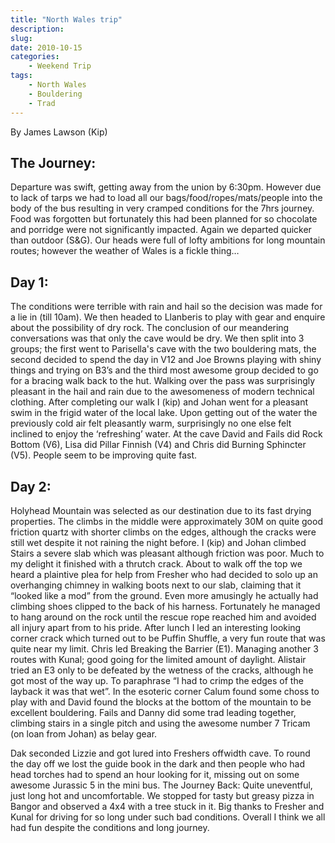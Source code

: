 ```yaml
---
title: "North Wales trip"
description: 
slug: 
date: 2010-10-15
categories:
    - Weekend Trip
tags:
    - North Wales
    - Bouldering
    - Trad
---
```


By James Lawson (Kip)

## The Journey:
Departure was swift, getting away from the union by 6:30pm. However due to lack of tarps we had to
load all our bags/food/ropes/mats/people into the body of the bus resulting in very cramped conditions
for the 7hrs journey. Food was forgotten but fortunately this had been planned for so chocolate and
porridge were not significantly impacted. Again we departed quicker than outdoor (S&G). Our heads
were full of lofty ambitions for long mountain routes; however the weather of Wales is a fickle thing…

## Day 1:
The conditions were terrible with rain and hail so the decision was made for a lie in (till 10am). We then
headed to Llanberis to play with gear and enquire about the possibility of dry rock. The conclusion of
our meandering conversations was that only the cave would be dry. We then split into 3 groups; the
first went to Parisella's cave with the two bouldering mats, the second decided to spend the day in V12
and Joe Browns playing with shiny things and trying on B3’s and the third most awesome group decided
to go for a bracing walk back to the hut.
Walking over the pass was surprisingly pleasant in the hail and rain due to the awesomeness of
modern technical clothing. After completing our walk I (kip) and Johan went for a pleasant swim in the
frigid water of the local lake. Upon getting out of the water the previously cold air felt pleasantly warm,
surprisingly no one else felt inclined to enjoy the ‘refreshing’ water.
At the cave David and Fails did Rock Bottom (V6), Lisa did Pillar Finnish (V4) and Chris did
Burning Sphincter (V5). People seem to be improving quite fast.

## Day 2:

Holyhead Mountain was selected as our destination due to its fast drying properties. The climbs in the
middle were approximately 30M on quite good friction quartz with shorter climbs on the edges,
although the cracks were still wet despite it not raining the night before.
I (kip) and Johan climbed Stairs a severe slab which was pleasant although friction was poor.
Much to my delight it finished with a thrutch crack. About to walk off the top we heard a plaintive plea
for help from Fresher who had decided to solo up an overhanging chimney in walking boots next to our
slab, claiming that it “looked like a mod” from the ground. Even more amusingly he actually had
climbing shoes clipped to the back of his harness. Fortunately he managed to hang around on the rock
until the rescue rope reached him and avoided all injury apart from to his pride. After lunch I led an
interesting looking corner crack which turned out to be Puffin Shuffle, a very fun route that was quite
near my limit.
Chris led Breaking the Barrier (E1). Managing another 3 routes with Kunal; good going for the limited
amount of daylight. Alistair tried an E3 only to be defeated by the wetness of the cracks, although he
got most of the way up. To paraphrase “I had to crimp the edges of the layback it was that wet”.
In the esoteric corner Calum found some choss to play with and David found the blocks at the
bottom of the mountain to be excellent bouldering.
Fails and Danny did some trad leading together, climbing stairs in a single pitch and using the
awesome number 7 Tricam (on loan from Johan) as belay gear.

Dak seconded Lizzie and got lured into Freshers offwidth cave.
To round the day off we lost the guide book in the dark and then people who had head torches
had to spend an hour looking for it, missing out on some awesome Jurassic 5 in the mini bus.
The Journey Back:
Quite uneventful, just long hot and uncomfortable. We stopped for tasty but greasy pizza in Bangor and
observed a 4x4 with a tree stuck in it. Big thanks to Fresher and Kunal for driving for so long under such
bad conditions. Overall I think we all had fun despite the conditions and long journey.